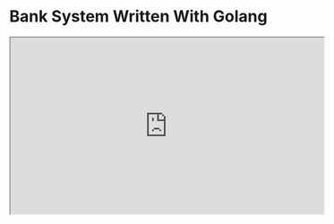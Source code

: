 # Bank System Written With Golang

<iframe width="560" height="315" src='https://dbdiagram.io/embed/64c75d3402bd1c4a5ef5c098'> </iframe>
